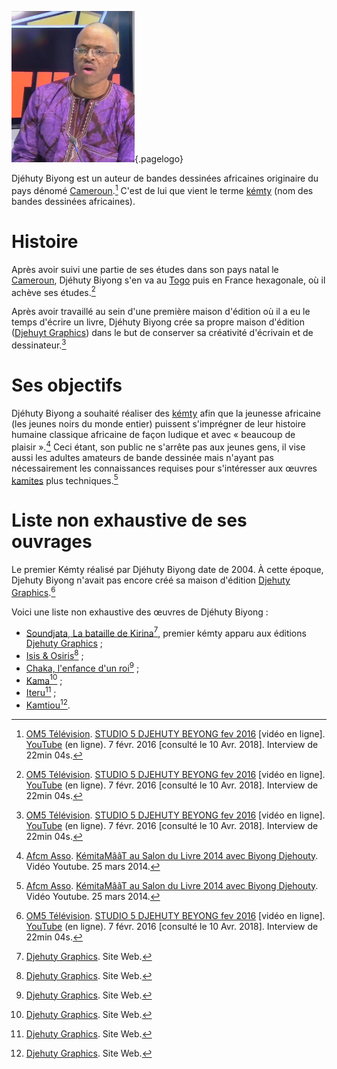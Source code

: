 <!-- TITLE: Djéhuty Biyong -->
<!-- SUBTITLE: Biographie de Djéhuty Biyong -->

![Photo Djehuty Biyong](/uploads/photo/photo-djehuty-biyong.png "Photo Djehuty Biyong"){.pagelogo}

Djéhuty Biyong est un auteur de bandes dessinées africaines originaire du pays dénomé [Cameroun](/geographie/pays/afrique/nord-ouest/cameroun).[^2] C'est de lui que vient le terme [kémty](/ouvrage/kemty/kemty-kesako) (nom des bandes dessinées africaines).

# Histoire
Après avoir suivi une partie de ses études dans son pays natal le [Cameroun](/geographie/pays/afrique/nord-ouest/cameroun), Djéhuty Biyong s'en va au [Togo](/geographie/pays/afrique/centre-ouest/togo) puis en France hexagonale, où il achève ses études.[^2]

Après avoir travaillé au sein d'une première maison d'édition où il a eu le temps d'écrire un livre, Djéhuty Biyong crée sa propre maison d'édition ([Djehuyt Graphics](/organisme/editeur/djehuty-graphics)) dans le but de conserver sa créativité d'écrivain et de dessinateur.[^2]

# Ses objectifs
Djéhuty Biyong a souhaité réaliser des [kémty](/ouvrage/kemty/kemty-kesako) afin que la jeunesse africaine (les jeunes noirs du monde entier) puissent s'imprégner de leur histoire humaine classique africaine de façon ludique et avec « beaucoup de plaisir ».[^1]
Ceci étant, son public ne s'arrête pas aux jeunes gens, il vise aussi les adultes amateurs de bande dessinée mais n'ayant pas nécessairement les connaissances requises pour s'intéresser aux œuvres [kamites](/peuple/monde/kamit) plus techniques.[^1]

# Liste non exhaustive de ses ouvrages
Le premier Kémty réalisé par Djéhuty Biyong date de 2004. À cette époque, Djehuty Biyong n'avait pas encore créé sa maison d'édition [Djehuty Graphics](/organisme/editeur/djehuty-graphics).[^2]

Voici une liste non exhaustive des œuvres de Djéhuty Biyong :
* [Soundjata, La bataille de Kirina](/ouvrage/kemty/soundjata-la-bataille-de-kirina)[^3], premier kémty apparu aux éditions [Djehuty Graphics](/organisme/editeur/djehuty-graphics) ;
* [Isis & Osiris](/ouvrage/kemty/isis-et-osiris)[^3] ;
* [Chaka, l'enfance d'un roi](/ouvrage/kemty/chaka-l-enfance-d-un-roi)[^3] ;
* [Kama](/ouvrage/kemty/kama)[^3] ;
* [Iteru](/ouvrage/kemty/iteru)[^3] ;
* [Kamtiou](/ouvrage/kemty/kamtiou)[^3].


[^1]: [Afcm Asso](https://www.youtube.com/channel/UCNsqyzDtr6PDtP-2hL8TBOQ). [KémitaMââT au Salon du Livre 2014 avec Biyong Djehouty](https://www.youtube.com/watch?v=5Kj776oO8xI). Vidéo Youtube. 25 mars 2014. 
[^2]: [OM5 Télévision](https://www.youtube.com/channel/UCaLMmJOTQdWCqEkteyDnn4w). [STUDIO 5 DJEHUTY BEYONG fev 2016](https://www.youtube.com/watch?time_continue=4&v=B3JxH7JnGsc) [vidéo en ligne]. [YouTube](https://www.youtube.com) (en ligne). 7 févr. 2016 [consulté le 10 Avr. 2018]. Interview de 22min 04s.
[^3]: [Djehuty Graphics](http://djehutygraphics.com/). Site Web.